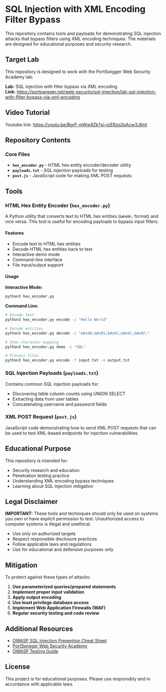 # SQL Injection with XML Encoding Filter Bypass

This repository contains tools and payloads for demonstrating SQL injection attacks that bypass filters using XML encoding techniques. The materials are designed for educational purposes and security research.

## Target Lab

This repository is designed to work with the PortSwigger Web Security Academy lab:

**Lab:** SQL injection with filter bypass via XML encoding  
**Link:** https://portswigger.net/web-security/sql-injection/lab-sql-injection-with-filter-bypass-via-xml-encoding

## Video Tutorial

Youtube link: https://youtu.be/BgrF-mWw9Zk?si=izERzq2pAcw3J6rd

## Repository Contents

### Core Files

- **`hex_encoder.py`** - HTML hex entity encoder/decoder utility
- **`payloads.txt`** - SQL injection payloads for testing
- **`post.js`** - JavaScript code for making XML POST requests

## Tools

### HTML Hex Entity Encoder (`hex_encoder.py`)

A Python utility that converts text to HTML hex entities (`&#xHH;` format) and vice versa. This tool is useful for encoding payloads to bypass input filters.

#### Features
- Encode text to HTML hex entities
- Decode HTML hex entities back to text
- Interactive demo mode
- Command-line interface
- File input/output support

#### Usage

**Interactive Mode:**
```bash
python3 hex_encoder.py
```

**Command Line:**
```bash
# Encode text
python3 hex_encoder.py encode -i "Hello World"

# Decode entities
python3 hex_encoder.py decode -i "&#x48;&#x65;&#x6C;&#x6C;&#x6F;"

# Show character mapping
python3 hex_encoder.py demo -i "SQL"

# Process files
python3 hex_encoder.py encode -f input.txt -o output.txt
```

### SQL Injection Payloads (`payloads.txt`)

Contains common SQL injection payloads for:
- Discovering table column counts using UNION SELECT
- Extracting data from user tables
- Concatenating username and password fields

### XML POST Request (`post.js`)

JavaScript code demonstrating how to send XML POST requests that can be used to test XML-based endpoints for injection vulnerabilities.

## Educational Purpose

This repository is intended for:
- Security research and education
- Penetration testing practice
- Understanding XML encoding bypass techniques
- Learning about SQL injection mitigation

## Legal Disclaimer

**IMPORTANT:** These tools and techniques should only be used on systems you own or have explicit permission to test. Unauthorized access to computer systems is illegal and unethical.

- Use only on authorized targets
- Respect responsible disclosure practices
- Follow applicable laws and regulations
- Use for educational and defensive purposes only

## Mitigation

To protect against these types of attacks:

1. **Use parameterized queries/prepared statements**
2. **Implement proper input validation**
3. **Apply output encoding**
4. **Use least privilege database access**
5. **Implement Web Application Firewalls (WAF)**
6. **Regular security testing and code review**

## Additional Resources

- [OWASP SQL Injection Prevention Cheat Sheet](https://cheatsheetseries.owasp.org/cheatsheets/SQL_Injection_Prevention_Cheat_Sheet.html)
- [PortSwigger Web Security Academy](https://portswigger.net/web-security)
- [OWASP Testing Guide](https://owasp.org/www-project-web-security-testing-guide/)


## License

This project is for educational purposes. Please use responsibly and in accordance with applicable laws.
